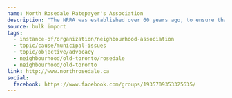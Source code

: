 ```yaml
---
name: North Rosedale Ratepayer's Association
description: "The NRRA was established over 60 years ago, to ensure that our neighbourhood is a safe and beautiful place to live. We have enhanced and protected our parks, ravines, and green spaces and have improved the safety and monitored the heritage of our unique area. Toronto Life Magazine recognized North Rosedale as 'The Number 1 Neighbourhood in Toronto'."
source: bulk import
tags:
  - instance-of/organization/neighbourhood-association
  - topic/cause/municipal-issues
  - topic/objective/advocacy
  - neighbourhood/old-toronto/rosedale
  - neighbourhood/old-toronto
link: http://www.northrosedale.ca
social:
  facebook: https://www.facebook.com/groups/1935709353325635/
---
```


<!-- Community added via bulk import -->
